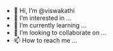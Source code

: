 - 👋 Hi, I’m @viswakathi
- 👀 I’m interested in ...
- 🌱 I’m currently learning ...
- 💞️ I’m looking to collaborate on ...
- 📫 How to reach me ...

<!---
viswakathi/viswakathi is a ✨ special ✨ repository because its `README.md` (this file) appears on your GitHub profile.
You can click the Preview link to take a look at your changes.
--->
